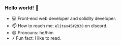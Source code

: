 ### Hello world! 👋
- 💻 Front-end web developer and solidity developer.
- 📫 How to reach me: `elitex45#2930` on discord.
- 😄 Pronouns: he/him
- ⚡ Fun fact: I like to read.
<!--
**aviroxi/aviroxi** is a ✨ _special_ ✨ repository because its `README.md` (this file) appears on your GitHub profile.

Here are some ideas to get you started:

- 🔭 I’m currently working on ...
- 🌱 I’m currently learning ...
- 👯 I’m looking to collaborate on ...
- 🤔 I’m looking for help with ...
- 💬 Ask me about ...
- 📫 How to reach me: ...
- 😄 Pronouns: ...
- ⚡ Fun fact: ...
-->
